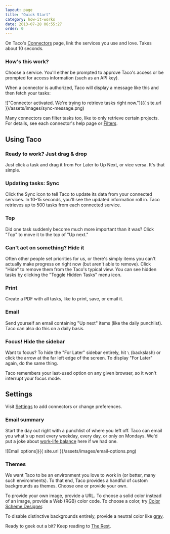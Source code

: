 ```yaml
---
layout: page
title: "Quick Start"
category: how-it-works
date: 2013-07-28 06:55:27
order: 0
---
```


On Taco's [Connectors][] page, link the services you use and love.
Takes about 10 seconds.

### How's this work?

Choose a service. You'll either be prompted to approve Taco's access or
be prompted for access information (such as an API key).

When a connector is authorized, Taco will display a message like this
and then fetch your tasks:

!["Connector activated. We're trying to retrieve tasks right now."]({{ site.url }}/assets/images/sync-message.png)

Many connectors can filter tasks too, like to only retrieve certain
projects. For details, see each connector's help page or [Filters][].


## Using Taco

### Ready to work? Just drag & drop

Just click a task and drag it from For Later to Up Next, or vice versa.
It's that simple.

### Updating tasks: Sync

Click the Sync icon to tell Taco to update its data from your connected
services. In 10-15 seconds, you'll see the updated information roll in.
Taco retrieves up to 500 tasks from each connected service.

### Top

Did one task suddenly become much more important than it was? Click
"Top" to move it to the top of "Up next."

### Can't act on something? Hide it

Often other people set priorities for us, or there's simply items you
can't actually make progress on right now (but aren't able to remove). 
Click "Hide" to remove them from the Taco's typical view. You can see
hidden tasks by clicking the "Toggle Hidden Tasks" menu icon.

### Print

Create a PDF with all tasks, like to print, save, or email it.

### Email

Send yourself an email containing "Up next" items (like the daily
punchlist). Taco can also do this on a daily basis.

### Focus! Hide the sidebar

Want to focus? To hide the "For Later" sidebar entirely, hit `\`
(backslash) or click the arrow at the far left edge of the screen. To
display "For Later" again, do the same thing.

Taco remembers your last-used option on any given browser, so it won't
interrupt your focus mode.


## Settings

Visit [Settings](https://tacoapp.com/connector) to add connectors or
change preferences.

### Email summary

Start the day out right with a punchlist of where you left off.  Taco
can email you what's up next every weekday, every day, or only on
Mondays. We'd put a joke about [work-life balance](http://en.wikipedia.org/wiki/Work%E2%80%93life_balance#Consequences_of_an_Imbalance)
here if we had one.

![Email options]({{ site.url }}/assets/images/email-options.png)

<a name="themes"></a>
### Themes

We want Taco to be an environment you love to work in (or better, many
such environments). To that end, Taco provides a handful of custom
backgrounds as themes. Choose one or provide your own.

To provide your own image, provide a URL. To choose a solid color
instead of an image, provide a Web (RGB) color code. To choose a color,
try [Color Scheme Designer](http://colorschemedesigner.com/). 

To disable distinctive backgrounds entirely, provide a neutral color
like [gray](https://tacoapp.com/tasks?bgcolor=444444).


Ready to geek out a bit? Keep reading to [The Rest](the-rest.html).

[Connectors]: https://tacoapp.com/connectors
[Filters]: the-rest.html#filters
